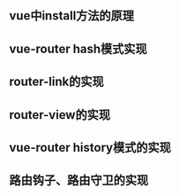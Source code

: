 ## vue中install方法的原理

## vue-router hash模式实现

## router-link的实现

## router-view的实现

## vue-router history模式的实现

## 路由钩子、路由守卫的实现

